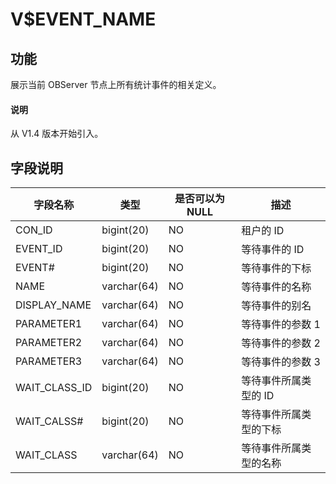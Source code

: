 # V$EVENT_NAME

## 功能

展示当前 OBServer 节点上所有统计事件的相关定义。

<main id="notice" type='explain'>
  <h4>说明</h4>
  <p>从 V1.4 版本开始引入。</p>
</main>

## 字段说明

|   **字段名称**    |   **类型**    | **是否可以为 NULL** |    **描述**    |
|---------------|-------------|----------------|--------------|
| CON_ID        | bigint(20)  | NO             | 租户的 ID       |
| EVENT_ID      | bigint(20)  | NO             | 等待事件的 ID     |
| EVENT#        | bigint(20)  | NO             | 等待事件的下标      |
| NAME          | varchar(64) | NO             | 等待事件的名称      |
| DISPLAY_NAME  | varchar(64) | NO             | 等待事件的别名      |
| PARAMETER1    | varchar(64) | NO             | 等待事件的参数 1    |
| PARAMETER2    | varchar(64) | NO             | 等待事件的参数 2    |
| PARAMETER3    | varchar(64) | NO             | 等待事件的参数 3    |
| WAIT_CLASS_ID | bigint(20)  | NO             | 等待事件所属类型的 ID |
| WAIT_CALSS#   | bigint(20)  | NO             | 等待事件所属类型的下标  |
| WAIT_CLASS    | varchar(64) | NO             | 等待事件所属类型的名称  |

